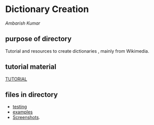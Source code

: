 # Dictionary Creation

*Ambarish Kumar*

## purpose of directory 

Tutorial and resources to create dictionaries , mainly from Wikimedia.

## tutorial material
[TUTORIAL](TUTORIAL_TEMPLATE.md)

## files in directory

* [testing](TESTS.md)
* [examples](EXAMPLES.md)
* [Screenshots](.assets/).





